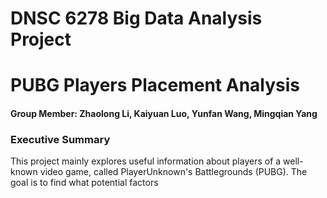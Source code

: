 # DNSC 6278 Big Data Analysis Project
# PUBG Players Placement Analysis
#### Group Member: Zhaolong Li, Kaiyuan Luo, Yunfan Wang, Mingqian Yang

### Executive Summary
This project mainly explores useful information about players of a well-known video game, called PlayerUnknown's Battlegrounds (PUBG). The goal is to find what potential factors 